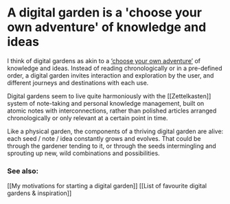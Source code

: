 # A digital garden is a 'choose your own adventure' of knowledge and ideas

I think of digital gardens as akin to a [‘choose your own adventure’](http://interconnected.org/home/2021/03/08/zeitgeist) of knowledge and ideas. Instead of reading chronologically or in a pre-defined order, a digital garden invites interaction and exploration by the user, and different journeys and destinations with each use. 

Digital gardens seem to live quite harmoniously with the [[Zettelkasten]] system of note-taking and personal knowledge management, built on atomic notes with interconnections, rather than polished articles arranged chronologically or only relevant at a certain point in time.

Like a physical garden, the components of a thriving digital garden are alive: each seed / note / idea constantly grows and evolves. That could be through the gardener tending to it, or through the seeds intermingling  and sprouting up new, wild combinations and possibilities. 

### See also:
[[My motivations for starting a digital garden]]
[[List of favourite digital gardens & inspiration]]

